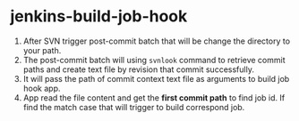 # jenkins-build-job-hook

1. After SVN trigger post-commit batch that will be change the directory to your path.
2. The post-commit batch will using `svnlook` command to retrieve commit paths and create text file by revision that commit successfully.
3. It will pass the path of commit context text file as arguments to build job hook app.
4. App read the file content and get the **first commit path** to find job id. If find the match case that will trigger to build correspond job.
